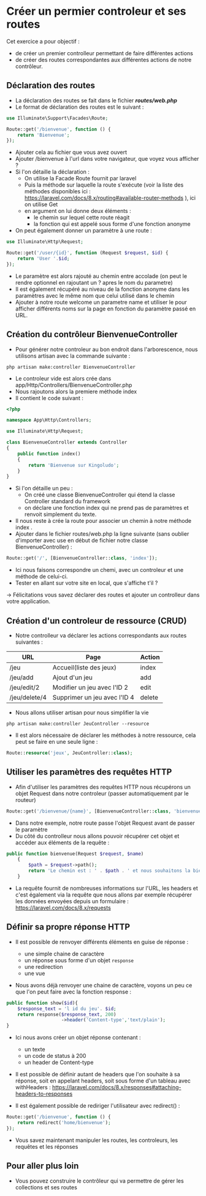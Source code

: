 # Créer un permier controleur et ses routes

Cet exercice a pour objectif : 

* de créer un premier controlleur permettant de faire différentes actions
* de créer des routes correspondantes aux différentes actions de notre contrôleur.

## Déclaration des routes 

* La déclaration des routes se fait dans le fichier ***routes/web.php***
* Le format de déclaration des routes est le suivant : 
```php
use Illuminate\Support\Facades\Route;

Route::get('/bienvenue', function () {
    return 'Bienvenue';
});
```
* Ajouter cela au fichier que vous avez ouvert
* Ajouter /bienvenue à l'url dans votre navigateur, que voyez vous afficher ?
* Si l'on détaille la déclaration : 
    * On utilise la Facade Route fournit par laravel
    * Puis la méthode sur laquelle la route s'exécute (voir la liste des méthodes disponibles ici : https://laravel.com/docs/8.x/routing#available-router-methods ), ici on utilise Get
    * en argument on lui donne deux éléments : 
        * le chemin sur lequel cette route réagit
        * la fonction qui est appelé sous forme d'une fonction anonyme
* On peut également donner un paramètre à une route : 
```php
use Illuminate\Http\Request;

Route::get('/user/{id}', function (Request $request, $id) {
    return 'User '.$id;
});
```
* Le paramètre est alors rajouté au chemin entre accolade (on peut le rendre optionnel en rajoutant un ? apres le nom du parametre)
* Il est également récupéré au niveau de la fonction anonyme dans les paramètres avec le même nom que celui utilisé dans le chemin
* Ajouter à notre route welcome un parametre name et utiliser le pour afficher différents noms sur la page en fonction du paramètre passé en URL.


## Création du contrôleur BienvenueController

* Pour générer notre controleur au bon endroit dans l'arborescence, nous utilisons artisan avec la commande suivante :
```
php artisan make:controller BienvenueController
```
* Le controleur vide est alors crée dans app/Http/Controllers/BienvenueController.php
* Nous rajoutons alors la premiere méthode index
* Il contient le code suivant :
``` php
<?php

namespace App\Http\Controllers;

use Illuminate\Http\Request;

class BienvenueController extends Controller
{
    public function index()
    {
        return 'Bienvenue sur Kingoludo';
    }
}
```
* Si l'on détaille un peu : 
    * On créé une classe BienvenueController qui étend la classe Controller standard du framework
    * on déclare une fonction index qui ne prend pas de paramètres et renvoit simplement du texte. 
* Il nous reste à crée la route pour associer un chemin à notre méthode index . 
* Ajouter dans le fichier routes/web.php la ligne suivante (sans oublier d'importer avec use en début de fichier notre classe BienvenueController) :
```php
Route::get('/', [BienvenueController::class, 'index']);
```
* Ici nous faisons correspondre un chemi, avec un controleur et une méthode de celui-ci.
* Tester en allant sur votre site en local, que s'affiche t'il ?

-> Félicitations vous savez déclarer des routes et ajouter un controlleur dans votre application.

## Création d'un controleur de ressource (CRUD)

* Notre controlleur va déclarer les actions correspondants aux routes suivantes :

| URL  | Page  | Action  |
|---|---|---|
| /jeu  | Accueil(liste des jeux)  | index  |
| /jeu/add  | Ajout d'un jeu  | add  |
| /jeu/edit/2 | Modifier un jeu avec l'ID 2  | edit  |
| /jeu/delete/4 | Supprimer un jeu avec l'ID 4 | delete |

* Nous allons utiliser artisan pour nous simplifier la vie 
```
php artisan make:controller JeuController --resource
```
* Il est alors nécessaire de déclarer les méthodes à notre ressource, cela peut se faire en une seule ligne : 
```php
Route::resource('jeux', JeuController::class);
```

## Utiliser les paramètres des requêtes HTTP

* Afin d'utiliser les paramètres des requêtes HTTP nous récupérons un objet Request dans notre controleur (passer automatiquement par le routeur)
```php
Route::get('/bienvenue/{name}', [BienvenueController::class, 'bienvenue']);
```
* Dans notre exemple, notre route passe l'objet Request avant de passer le paramètre
* Du côté du controlleur nous allons pouvoir récupérer cet objet et accéder aux éléments de la requête :
```php
public function bienvenue(Request $request, $name)
    {
        $path = $request->path();
        return 'Le chemin est : ' . $path . ' et nous souhaitons la bienvenue à ' .$name;
    }
```
* La requête fournit de nombreuses informations sur l'URL, les headers et c'est également via la requête que nous allons par exemple récupérer les données envoyées depuis un formulaire : 
https://laravel.com/docs/8.x/requests 

## Définir sa propre réponse HTTP

* Il est possible de renvoyer différents éléments en guise de réponse : 
    * une simple chaine de caractère
    * un réponse sous forme d'un objet `response` 
    * une redirection
    * une vue

* Nous avons déjà renvoyer une chaine de caractère, voyons un peu ce que l'on peut faire avec la fonction response :
```php
public function show($id){
    $response_text = 'l id du jeu'. $id;
    return response($response_text, 200)
                    ->header('Content-type','text/plain');
}
```
* Ici nous avons créer un objet réponse contenant :
    * un texte 
    * un code de status à 200
    * un header de Content-type
* Il est possible de définir autant de headers que l'on souhaite à sa réponse, soit en appelant headers, soit sous forme d'un tableau avec withHeaders : https://laravel.com/docs/8.x/responses#attaching-headers-to-responses 

* Il est également possible de rediriger l'utilisateur avec redirect() :
```php
Route::get('/bienvenue', function () {
    return redirect('home/bienvenue');
});
```

* Vous savez maintenant manipuler les routes, les controleurs, les requêtes et les réponses

## Pour aller plus loin 
* Vous pouvez construire le contrôleur qui va permettre de gérer les collections et ses routes
